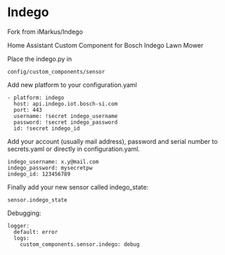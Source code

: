 # Indego
Fork from iMarkus/Indego

Home Assistant Custom Component for Bosch Indego Lawn Mower

Place the indego.py in

    config/custom_components/sensor
    
Add new platform to your configuration.yaml

    - platform: indego
      host: api.indego.iot.bosch-si.com
      port: 443
      username: !secret indego_username
      password: !secret indego_password
      id: !secret indego_id

Add your account (usually mail address), password and serial number to secrets.yaml or directly in configuration.yaml. 

    indego_username: x.y@mail.com
    indego_password: mysecretpw
    indego_id: 123456789

Finally add your new sensor called indego_state: 

    sensor.indego_state

Debugging:

    logger:
      default: error
      logs:
        custom_components.sensor.indego: debug

